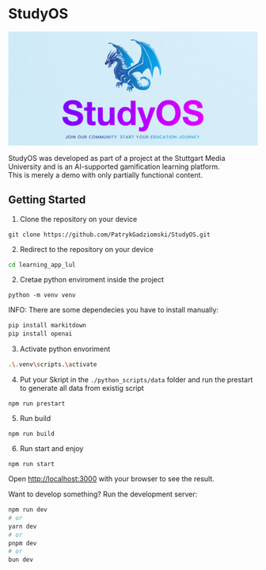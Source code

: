 # StudyOS

![Header](./public/banner.png)

StudyOS was developed as part of a project at the Stuttgart Media University and is an AI-supported gamification learning platform.<br>
This is merely a demo with only partially functional content.

## Getting Started

1. Clone the repository on your device

```
git clone https://github.com/PatrykGadziomski/StudyOS.git
```

2. Redirect to the repository on your device

```bash
cd learning_app_lul
```

2. Cretae python enviroment inside the project

```
python -m venv venv
```
INFO: There are some dependecies you have to install manually:
```bash
pip install markitdown
pip install openai
```

3. Activate python envoriment
```bash
.\.venv\scripts.\activate
```

4. Put your Skript in the ``./python_scripts/data`` folder and run the prestart to generate all data from existig script
```
npm run prestart
```

5. Run build
```
npm run build
```

6. Run start and enjoy
```
npm run start
```

Open [http://localhost:3000](http://localhost:3000) with your browser to see the result.

Want to develop something?
Run the development server:
```bash
npm run dev
# or
yarn dev
# or
pnpm dev
# or
bun dev
```
